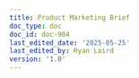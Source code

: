 ```yaml
---
title: Product Marketing Brief
doc_type: doc
doc_id: doc-904
last_edited_date: '2025-05-25'
last_edited_by: Ryan Laird
version: '1.0'
---
```




